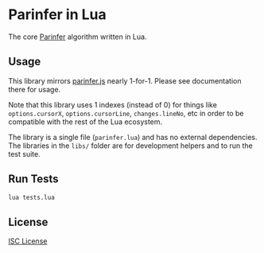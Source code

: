 # Parinfer in Lua

The core [Parinfer] algorithm written in Lua.

[Parinfer]:http://shaunlebron.github.io/parinfer/

## Usage

This library mirrors [parinfer.js] nearly 1-for-1. Please see documentation
there for usage.

Note that this library uses 1 indexes (instead of 0) for things like `options.cursorX`,
`options.cursorLine`, `changes.lineNo`, etc in order to be compatible with the
rest of the Lua ecosystem.

The library is a single file (`parinfer.lua`) and has no external dependencies.
The libraries in the `libs/` folder are for development helpers and to run the
test suite.

[parinfer.js]:https://github.com/oakmac/parinfer

## Run Tests

```sh
lua tests.lua
```

## License

[ISC License](LICENSE.md)
